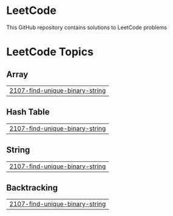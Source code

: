 # LeetCode
This GitHub repository contains solutions to LeetCode problems

<!---LeetCode Topics Start-->
# LeetCode Topics
## Array
|  |
| ------- |
| [2107-find-unique-binary-string](https://github.com/vkv9211/LeetCode/tree/master/2107-find-unique-binary-string) |
## Hash Table
|  |
| ------- |
| [2107-find-unique-binary-string](https://github.com/vkv9211/LeetCode/tree/master/2107-find-unique-binary-string) |
## String
|  |
| ------- |
| [2107-find-unique-binary-string](https://github.com/vkv9211/LeetCode/tree/master/2107-find-unique-binary-string) |
## Backtracking
|  |
| ------- |
| [2107-find-unique-binary-string](https://github.com/vkv9211/LeetCode/tree/master/2107-find-unique-binary-string) |
<!---LeetCode Topics End-->